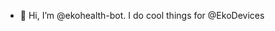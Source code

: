 - 👋 Hi, I’m @ekohealth-bot. I do cool things for @EkoDevices

<!---
ekohealth-bot/ekohealth-bot is a ✨ special ✨ repository because its `README.md` (this file) appears on your GitHub profile.
You can click the Preview link to take a look at your changes.
--->

